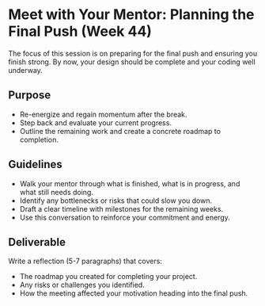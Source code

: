 # Meet with Your Mentor: Planning the Final Push (Week 44)

The focus of this session is on preparing for the final push and ensuring you finish strong. By now, your design should be complete and your coding well underway.

## Purpose

- Re-energize and regain momentum after the break.  
- Step back and evaluate your current progress.  
- Outline the remaining work and create a concrete roadmap to completion.  

## Guidelines

- Walk your mentor through what is finished, what is in progress, and what still needs doing.  
- Identify any bottlenecks or risks that could slow you down.  
- Draft a clear timeline with milestones for the remaining weeks.  
- Use this conversation to reinforce your commitment and energy.  

## Deliverable

Write a reflection (5-7 paragraphs) that covers:  

- The roadmap you created for completing your project.  
- Any risks or challenges you identified.  
- How the meeting affected your motivation heading into the final push.  

